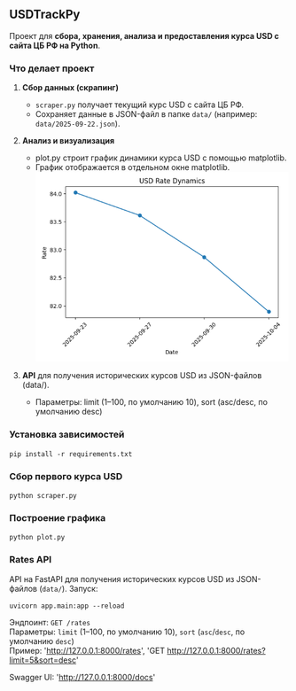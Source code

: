 ## USDTrackPy
Проект для **сбора, хранения, анализа и предоставления курса USD с сайта ЦБ РФ на Python**.
### **Что делает проект**
1. **Сбор данных (скрапинг)**  
   - `scraper.py` получает текущий курс USD с сайта ЦБ РФ.  
   - Сохраняет данные в JSON-файл в папке `data/` (например: `data/2025-09-22.json`).  

2. **Анализ и визуализация**
   -  plot.py строит график динамики курса USD с помощью matplotlib.
   -  График отображается в отдельном окне matplotlib.
  ![](/rate.png)
     
3. **API** для получения исторических курсов USD из JSON-файлов (data/).
   - Параметры: limit (1–100, по умолчанию 10), sort (asc/desc, по умолчанию desc)

### Установка зависимостей
    pip install -r requirements.txt

### Сбор первого курса USD
    python scraper.py

### Построение графика
    python plot.py

### Rates API
API на FastAPI для получения исторических курсов USD из JSON-файлов (`data/`). 
Запуск:  
     
    uvicorn app.main:app --reload
Эндпоинт: `GET /rates`  
Параметры: `limit` (1–100, по умолчанию 10), `sort` (`asc`/`desc`, по умолчанию `desc`)  
Пример: 'http://127.0.0.1:8000/rates', 'GET http://127.0.0.1:8000/rates?limit=5&sort=desc'

Swagger UI: 'http://127.0.0.1:8000/docs'
